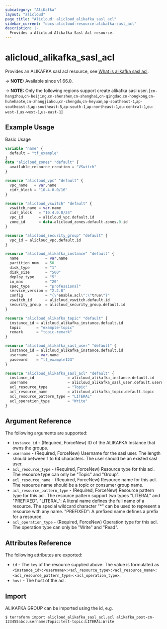 ```yaml
---
subcategory: "AliKafka"
layout: "alicloud"
page_title: "Alicloud: alicloud_alikafka_sasl_acl"
sidebar_current: "docs-alicloud-resource-alikafka-sasl_acl"
description: |-
  Provides a Alicloud Alikafka Sasl Acl resource.
---
```


# alicloud_alikafka_sasl_acl

Provides an ALIKAFKA sasl acl resource, see [What is alikafka sasl acl](https://www.alibabacloud.com/help/en/message-queue-for-apache-kafka/latest/api-alikafka-2019-09-16-createacl).

-> **NOTE:** Available since v1.66.0.

-> **NOTE:**  Only the following regions support create alikafka sasl user.
[`cn-hangzhou`,`cn-beijing`,`cn-shenzhen`,`cn-shanghai`,`cn-qingdao`,`cn-hongkong`,`cn-huhehaote`,`cn-zhangjiakou`,`cn-chengdu`,`cn-heyuan`,`ap-southeast-1`,`ap-southeast-3`,`ap-southeast-5`,`ap-south-1`,`ap-northeast-1`,`eu-central-1`,`eu-west-1`,`us-west-1`,`us-east-1`]

## Example Usage

Basic Usage

```terraform
variable "name" {
  default = "tf_example"
}
data "alicloud_zones" "default" {
  available_resource_creation = "VSwitch"
}

resource "alicloud_vpc" "default" {
  vpc_name   = var.name
  cidr_block = "10.4.0.0/16"
}

resource "alicloud_vswitch" "default" {
  vswitch_name = var.name
  cidr_block   = "10.4.0.0/24"
  vpc_id       = alicloud_vpc.default.id
  zone_id      = data.alicloud_zones.default.zones.0.id
}

resource "alicloud_security_group" "default" {
  vpc_id = alicloud_vpc.default.id
}

resource "alicloud_alikafka_instance" "default" {
  name            = var.name
  partition_num   = 50
  disk_type       = "1"
  disk_size       = "500"
  deploy_type     = "5"
  io_max          = "20"
  spec_type       = "professional"
  service_version = "2.2.0"
  config          = "{\"enable.acl\":\"true\"}"
  vswitch_id      = alicloud_vswitch.default.id
  security_group  = alicloud_security_group.default.id
}

resource "alicloud_alikafka_topic" "default" {
  instance_id = alicloud_alikafka_instance.default.id
  topic       = "example-topic"
  remark      = "topic-remark"
}

resource "alicloud_alikafka_sasl_user" "default" {
  instance_id = alicloud_alikafka_instance.default.id
  username    = var.name
  password    = "tf_example123"
}

resource "alicloud_alikafka_sasl_acl" "default" {
  instance_id               = alicloud_alikafka_instance.default.id
  username                  = alicloud_alikafka_sasl_user.default.username
  acl_resource_type         = "Topic"
  acl_resource_name         = alicloud_alikafka_topic.default.topic
  acl_resource_pattern_type = "LITERAL"
  acl_operation_type        = "Write"
}
```

## Argument Reference

The following arguments are supported:

* `instance_id` - (Required, ForceNew) ID of the ALIKAFKA Instance that owns the groups.
* `username` - (Required, ForceNew) Username for the sasl user. The length should between 1 to 64 characters. The user should be an existed sasl user.
* `acl_resource_type` - (Required, ForceNew) Resource type for this acl. The resource type can only be "Topic" and "Group".
* `acl_resource_name` - (Required, ForceNew) Resource name for this acl. The resource name should be a topic or consumer group name.
* `acl_resource_pattern_type` - (Required, ForceNew) Resource pattern type for this acl. The resource pattern support two types "LITERAL" and "PREFIXED". "LITERAL": A literal name defines the full name of a resource. The special wildcard character "*" can be used to represent a resource with any name. "PREFIXED": A prefixed name defines a prefix for a resource.
* `acl_operation_type` - (Required, ForceNew) Operation type for this acl. The operation type can only be "Write" and "Read".

## Attributes Reference

The following attributes are exported:

* `id` - The `key` of the resource supplied above. The value is formulated as `<instance_id>:<username>:<acl_resource_type>:<acl_resource_name>:<acl_resource_pattern_type>:<acl_operation_type>`.
* `host` - The host of the acl.

## Import

ALIKAFKA GROUP can be imported using the id, e.g.

```shell
$ terraform import alicloud_alikafka_sasl_acl.acl alikafka_post-cn-123455abc:username:Topic:test-topic:LITERAL:Write
```
